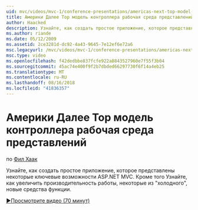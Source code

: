 ```yaml
---
uid: mvc/videos/mvc-1/conference-presentations/americas-next-top-model-view-controller-framework
title: Америки Далее Top модель контроллера рабочая среда представлений | Документация Майкрософт
author: Haacked
description: Узнайте, как создать простое приложение, которое представлены некоторые ключевые возможности ASP.NET MVC. Кроме того, узнайте, как повысить производительность с помощью некоторых...
ms.author: riande
ms.date: 05/12/2009
ms.assetid: 2ce3281d-dc92-4a43-9645-7e12ef6e72a6
msc.legacyurl: /mvc/videos/mvc-1/conference-presentations/americas-next-top-model-view-controller-framework
msc.type: video
ms.openlocfilehash: f42dedbbe837fcfe922a8843527960e7f55f3b04
ms.sourcegitcommit: 45ac74e400f9f2b7dbded66297730f6f14a4eb25
ms.translationtype: MT
ms.contentlocale: ru-RU
ms.lasthandoff: 08/16/2018
ms.locfileid: "41836357"
---
```

<a name="americas-next-top-model-view-controller-framework"></a>Америки Далее Top модель контроллера рабочая среда представлений
====================
по [Фил Хаак](https://github.com/Haacked)

Узнайте, как создать простое приложение, которое представлены некоторые ключевые возможности ASP.NET MVC. Кроме того Узнайте, как увеличить производительность работы, некоторые из "холодного", новые средства функции.

[&#9654;Просмотрите видео (70 минут)](https://channel9.msdn.com/Blogs/ASP-NET-Site-Videos/americas-next-top-model-view-controller-framework)
